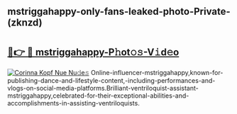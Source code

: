 ## mstriggahappy-only-fans​-leaked-photo​-Private-(zknzd)


# <h2><a href="https://mediaupload.pro?title=mstriggahappy&ref=git">🔗👉 🔴 mstriggahappy-P𝚑ot𝚘𝚜-V𝚒d𝚎o</a></h2>

[![Corinna Kopf Nue Nu𝚍e𝚜](https://i.imgur.com/0qMVB7G.gif)](https://mediaupload.pro?title=mstriggahappy&ref=git)
Online-influencer-mstriggahappy,known-for-publishing-dance-and-lifestyle-content,-including-performances-and-vlogs-on-social-media-platforms.Brilliant-ventriloquist-assistant-mstriggahappy,celebrated-for-their-exceptional-abilities-and-accomplishments-in-assisting-ventriloquists.  